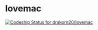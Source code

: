 lovemac
=======
[ ![Codeship Status for drakorn20/lovemac](https://codeship.com/projects/5c894f70-5c2a-0132-b43b-0e90e8baf01d/status)](https://codeship.com/projects/50715)
